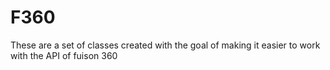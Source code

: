# F360

These are a set of classes created with the goal of making it easier to work with the API of fuison 360
